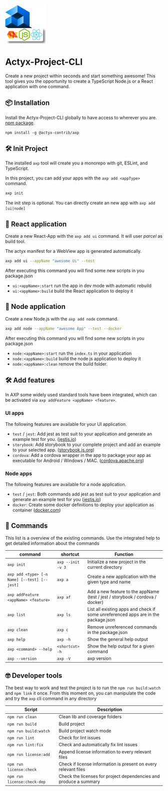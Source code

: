 <img width="130px" src="https://raw.githubusercontent.com/actyx-contrib/actyx-project-cli/master/axp-icon.png?token=AATHWQLXCUBBKEM6TMDEXYC674JUG">

# Actyx-Project-CLI

Create a new project within seconds and start something awesome! This tool gives you the opportunity to create a TypeScript Node.js or a React application with one command.

## 📦 Installation

Install the Actyx-Project-CLI globally to have access to wherever you are. [npm package](https://www.npmjs.com/package/@actyx-contrib/axp).

```shell
npm install -g @actyx-contrib/axp
```

## 🛠️ Init Project

The installed `axp` tool will create you a monorepo with git, ESLint, and TypeScript.

In this project, you can add your apps with the `axp add <appType>` command.

```bash
axp init
```

The init step is optional. You can directly create an new app with `axp add [ui|node]`

## 📑 React application

Create a new React-App with the `axp add ui` command. It will user _parcel_ as build tool.

The actyx manifest for a WebView app is generated automatically.

```bash
axp add ui --appName "awesome Ui" --test
```

After executing this command you will find some new scripts in you package.json

- `ui:<appName>:start` run the app in dev mode with automatic rebuild
- `ui:<appName>:build` build the React application to deploy it

## 📑 Node application

Create a new Node.js with the `axp add node` command.

```bash
axp add node --appName "awesome App" --test --docker
```

After executing this command you will find some new scripts in you package.json

- `node:<appName>:start` run the `index.ts` in your application
- `node:<appName>:build` build the node js application to deploy it
- `node:<appName>:clean` remove the build folder.

## 🛠️ Add features

In AXP some widely used standard tools have been integrated, which can be activated via `axp addFeature <appName> <feature>`.

### UI apps

The following features are available for your UI application.

- `test` / `jest`: Add jest as test suit to your application and generate an example test for you. ([jestjs.io](https://jestjs.io/docs/getting-started))
- `storybook`: Add storybook to your complete project and add an example to your selected app. ([storybook.js.org](https://storybook.js.org/docs/react/get-started/introduction))
- `cordova`: Add a cordova wrapper in the app to package your app as executable for Android / Windows / MAC. ([cordova.apache.org](https://cordova.apache.org/))

### Node apps

The following features are available for a node application.

- `test` / `jest`: Both commands add jest as test suit to your application and generate an example test for you ([jestjs.io](https://jestjs.io/docs/getting-started))
- `docker`: Create some docker definitions to deploy your application as container ([docker.com](https://docs.docker.com/engine/reference/builder/))

## 📖 Commands

This list is a overview of the existing commands. Use the integrated help to get detailed information about the commands

| command                                      | shortcut          | Function                                                                           |
| -------------------------------------------- | ----------------- | ---------------------------------------------------------------------------------- |
| `axp init`                                   | `axp --init -v 3` | Initialize a new project in the current directory                                  |
| `axp add <type> [-n Name] [--test] [--jest]` | `axp a`           | Create a new application with the given type and name                              |
| `axp addFeature <appName> <feature>`         | `axp af`          | Add a new feature to the appName (test / jest / storybook / cordova / docker)      |
| `axp list`                                   | `axp ls`          | List all existing apps and check if some unreferenced apps are in the package.json |
| `axp clean`                                  | `axp c`           | Remove unreferenced commands in the package.json                                   |
| `axp help`                                   | `axp -h`          | Show the general help output                                                       |
| `axp <command> --help`                       | `<shortcut> -h`   | Show the help output for a given command                                           |
| `axp --version`                              | `axp -V`          | axp version                                                                        |

## 🤓 Developer tools

The best way to work and test the project is to run the `npm run build:watch` and `npm link` it once. From this moment on, you can manipulate the code and try the `axp` cli command in any directory

| Script                      | Description                                                       |
| --------------------------- | ----------------------------------------------------------------- |
| `npm run clean`             | Clean lib and coverage folders                                    |
| `npm run build`             | Build project                                                     |
| `npm run build:watch`       | Build project watch mode                                          |
| `npm run lint`              | Check for lint issues                                             |
| `npm run lint:fix`          | Check and automatically fix lint issues                           |
| `npm run license:add`       | Append license information to every relevant files                |
| `npm run license:check`     | Check if license information is present on every relevant files   |
| `npm run license:check-dep` | Check the licenses for project dependencies and produce a summary |
